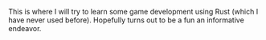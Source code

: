 This is where I will try to learn some game development using Rust (which I have never used before). Hopefully turns out to be a fun an informative endeavor.
